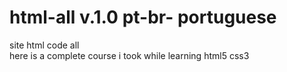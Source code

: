 # html-all v.1.0 pt-br- portuguese

site html code all<br>
here is a complete course i took while learning html5 css3
